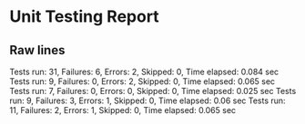 # Unit Testing Report

## Raw lines
Tests run: 31, Failures: 6, Errors: 2, Skipped: 0, Time elapsed: 0.084 sec
Tests run: 9, Failures: 0, Errors: 2, Skipped: 0, Time elapsed: 0.065 sec
Tests run: 7, Failures: 0, Errors: 0, Skipped: 0, Time elapsed: 0.025 sec
Tests run: 9, Failures: 3, Errors: 1, Skipped: 0, Time elapsed: 0.06 sec
Tests run: 11, Failures: 2, Errors: 1, Skipped: 0, Time elapsed: 0.065 sec
